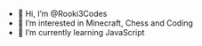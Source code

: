 - 👋 Hi, I’m @Rooki3Codes
- 👀 I’m interested in Minecraft, Chess and Coding
- 🌱 I’m currently learning JavaScript


<!---
Rooki3Codes/Rooki3Codes is a ✨ special ✨ repository because its `README.md` (this file) appears on your GitHub profile.
You can click the Preview link to take a look at your changes.
--->
